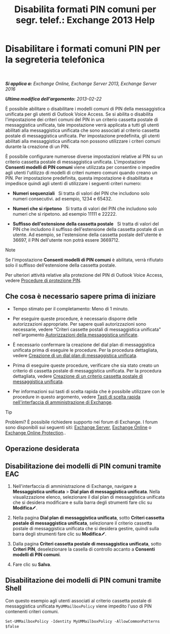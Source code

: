 ﻿---
title: 'Disabilita formati PIN comuni per segr. telef.: Exchange 2013 Help'
TOCTitle: Disabilitare i formati comuni PIN per la segreteria telefonica
ms:assetid: eecc40ae-fac7-41e4-a1e1-16330f4462a3
ms:mtpsurl: https://technet.microsoft.com/it-it/library/Bb125160(v=EXCHG.150)
ms:contentKeyID: 50555707
ms.date: 05/22/2018
mtps_version: v=EXCHG.150
ms.translationtype: MT
---

# Disabilitare i formati comuni PIN per la segreteria telefonica

 

_**Si applica a:** Exchange Online, Exchange Server 2013, Exchange Server 2016_

_**Ultima modifica dell'argomento:** 2013-02-22_

È possibile abilitare o disabilitare i modelli comuni di PIN della messaggistica unificata per gli utenti di Outlook Voice Access. Se si abilita o disabilita l'impostazione dei criteri comuni del PIN in un criterio cassetta postale di messaggistica unificata, tale impostazione verrà applicata a tutti gli utenti abilitati alla messaggistica unificata che sono associati al criterio cassetta postale di messaggistica unificata. Per impostazione predefinita, gli utenti abilitati alla messaggistica unificata non possono utilizzare i criteri comuni durante la creazione di un PIN.

È possibile configurare numerose diverse impostazioni relative al PIN su un criterio cassetta postale di messaggistica unificata. L'impostazione **Consenti modelli di PIN comuni** viene utilizzata per consentire o impedire agli utenti l'utilizzo di modelli di criteri numero comuni quando creano un PIN. Per impostazione predefinita, questa impostazione è disabilitata e impedisce quindi agli utenti di utilizzare i seguenti criteri numero:

  - **Numeri sequenziali**   Si tratta di valori del PIN che includono solo numeri consecutivi. ad esempio, 1234 e 65432.

  - **Numeri che si ripetono**   Si tratta di valori del PIN che includono solo numeri che si ripetono. ad esempio 11111 e 22222.

  - **Suffisso dell'estensione della cassetta postale**   Si tratta di valori del PIN che includono il suffisso dell'estensione della cassetta postale di un utente. Ad esempio, se l'estensione della cassetta postale dell'utente è 36697, il PIN dell'utente non potrà essere 3669712.


> [!NOTE]
> Se l'impostazione <STRONG>Consenti modelli di PIN comuni</STRONG> è abilitata, verrà rifiutato solo il suffisso dell'estensione della cassetta postale.



Per ulteriori attività relative alla protezione del PIN di Outlook Voice Access, vedere [Procedure di protezione PIN](pin-security-procedures-exchange-2013-help.md).

## Che cosa è necessario sapere prima di iniziare

  - Tempo stimato per il completamento: Meno di 1 minuto.

  - Per eseguire queste procedure, è necessario disporre delle autorizzazioni appropriate. Per sapere quali autorizzazioni sono necessarie, vedere "Criteri cassette postali di messaggistica unificata" nell'argomento [Autorizzazioni della messaggistica unificate](unified-messaging-permissions-exchange-2013-help.md).

  - È necessario confermare la creazione del dial plan di messaggistica unificata prima di eseguire le procedure. Per la procedura dettagliata, vedere [Creazione di un dial plan di messaggistica unificata](create-a-um-dial-plan-exchange-2013-help.md).

  - Prima di eseguire queste procedure, verificare che sia stato creato un criterio di cassetta postale di messaggistica unificata. Per la procedura dettagliata, vedere [Creazione di un criterio cassetta postale di messaggistica unificata](create-a-um-mailbox-policy-exchange-2013-help.md).

  - Per informazioni sui tasti di scelta rapida che è possibile utilizzare con le procedure in questo argomento, vedere [Tasti di scelta rapida nell'interfaccia di amministrazione di Exchange](keyboard-shortcuts-in-the-exchange-admin-center-exchange-online-protection-help.md).


> [!TIP]
> Problemi? È possibile richiedere supporto nei forum di Exchange. I forum sono disponibili sui seguenti siti: <A href="https://go.microsoft.com/fwlink/p/?linkid=60612">Exchange Server</A>, <A href="https://go.microsoft.com/fwlink/p/?linkid=267542">Exchange Online</A> o <A href="https://go.microsoft.com/fwlink/p/?linkid=285351">Exchange Online Protection</A>..



## Operazione desiderata

## Disabilitazione dei modelli di PIN comuni tramite EAC

1.  Nell'interfaccia di amministrazione di Exchange, navigare a **Messaggistica unificata** \> **Dial plan di messaggistica unificata**. Nella visualizzazione elenco, selezionare il dial plan di messaggistica unificata che si desidera modificare e sulla barra degli strumenti fare clic su **Modifica**![Icona Modifica](images/JJ218640.6f53ccb2-1f13-4c02-bea0-30690e6ea71d(EXCHG.150).gif "Icona Modifica").

2.  Nella pagina **Dial plan di messaggistica unificata**, sotto **Criteri cassetta postale di messaggistica unificata**, selezionare il criterio cassetta postale di messaggistica unificata che si desidera gestire, quindi sulla barra degli strumenti fare clic su **Modifica**![Icona Modifica](images/JJ218640.6f53ccb2-1f13-4c02-bea0-30690e6ea71d(EXCHG.150).gif "Icona Modifica").

3.  Dalla pagina **Criteri cassetta postale di messaggistica unificata**, sotto **Criteri PIN**, deselezionare la casella di controllo accanto a **Consenti modelli di PIN comuni**.

4.  Fare clic su **Salva**.

## Disabilitazione dei modelli di PIN comuni tramite Shell

Con questo esempio agli utenti associati al criterio cassetta postale di messaggistica unificata `MyUMMailboxPolicy` viene impedito l'uso di PIN contenenti criteri comuni.

    Set-UMMailboxPolicy -Identity MyUMMailboxPolicy -AllowCommonPatterns $false

